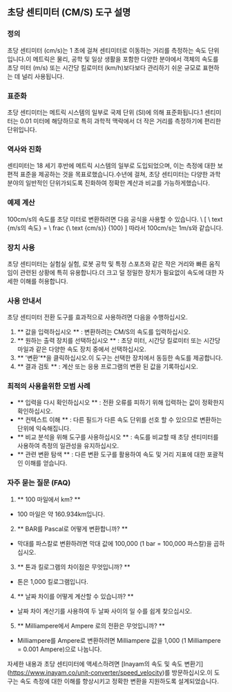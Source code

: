 ## 초당 센티미터 (CM/S) 도구 설명

### 정의
초당 센티미터 (cm/s)는 1 초에 걸쳐 센티미터로 이동하는 거리를 측정하는 속도 단위입니다.이 메트릭은 물리, 공학 및 일상 생활을 포함한 다양한 분야에서 객체의 속도를 초당 미터 (m/s) 또는 시간당 킬로미터 (km/h)보다보다 관리하기 쉬운 규모로 표현하는 데 널리 사용됩니다.

### 표준화
초당 센티미터는 메트릭 시스템의 일부로 국제 단위 (SI)에 의해 표준화됩니다.1 센티미터는 0.01 미터에 해당하므로 특히 과학적 맥락에서 더 작은 거리를 측정하기에 편리한 단위입니다.

### 역사와 진화
센티미터는 18 세기 후반에 메트릭 시스템의 일부로 도입되었으며, 이는 측정에 대한 보편적 표준을 제공하는 것을 목표로했습니다.수년에 걸쳐, 초당 센티미터는 다양한 과학 분야의 일반적인 단위가되도록 진화하여 정확한 계산과 비교를 가능하게했습니다.

### 예제 계산
100cm/s의 속도를 초당 미터로 변환하려면 다음 공식을 사용할 수 있습니다.
\ [
\ text {m/s의 속도} = \ frac {\ text {cm/s}} {100}
\]
따라서 100cm/s는 1m/s와 같습니다.

### 장치 사용
초당 센티미터는 실험실 실험, 로봇 공학 및 특정 스포츠와 같은 작은 거리와 빠른 움직임이 관련된 상황에 특히 유용합니다.더 크고 덜 정밀한 장치가 필요없이 속도에 대한 자세한 이해를 허용합니다.

### 사용 안내서
초당 센티미터 전환 도구를 효과적으로 사용하려면 다음을 수행하십시오.
1. ** 값을 입력하십시오 ** : 변환하려는 CM/S의 속도를 입력하십시오.
2. ** 원하는 출력 장치를 선택하십시오 ** : 초당 미터, 시간당 킬로미터 또는 시간당 마일과 같은 다양한 속도 장치 중에서 선택하십시오.
3. ** '변환'**을 클릭하십시오.이 도구는 선택한 장치에서 동등한 속도를 제공합니다.
4. ** 결과 검토 ** : 계산 또는 응용 프로그램의 변환 된 값을 기록하십시오.

### 최적의 사용을위한 모범 사례
- ** 입력을 다시 확인하십시오 ** : 전환 오류를 피하기 위해 입력하는 값이 정확한지 확인하십시오.
- ** 컨텍스트 이해 ** : 다른 필드가 다른 속도 단위를 선호 할 수 있으므로 변환하는 단위에 익숙해집니다.
- ** 비교 분석을 위해 도구를 사용하십시오 ** : 속도를 비교할 때 초당 센티미터를 사용하여 측정의 일관성을 유지하십시오.
- ** 관련 변환 탐색 ** : 다른 변환 도구를 활용하여 속도 및 거리 지표에 대한 포괄적 인 이해를 얻습니다.

### 자주 묻는 질문 (FAQ)

1. ** 100 마일에서 km? **
- 100 마일은 약 160.934km입니다.

2. ** BAR를 Pascal로 어떻게 변환합니까? **
- 막대를 파스칼로 변환하려면 막대 값에 100,000 (1 bar = 100,000 파스칼)을 곱하십시오.

3. ** 톤과 킬로그램의 차이점은 무엇입니까? **
- 톤은 1,000 킬로그램입니다.

4. ** 날짜 차이를 어떻게 계산할 수 있습니까? **
- 날짜 차이 계산기를 사용하여 두 날짜 사이의 일 수를 쉽게 찾으십시오.

5. ** Milliampere에서 Ampere 로의 전환은 무엇입니까? **
- Milliampere를 Ampere로 변환하려면 Milliampere 값을 1,000 (1 Milliampere = 0.001 Ampere)으로 나눕니다.

자세한 내용과 초당 센티미터에 액세스하려면 [Inayam의 속도 및 속도 변환기] (https://www.inayam.co/unit-converter/speed_velocity)를 방문하십시오.이 도구는 속도 측정에 대한 이해를 향상시키고 정확한 변환을 지원하도록 설계되었습니다.